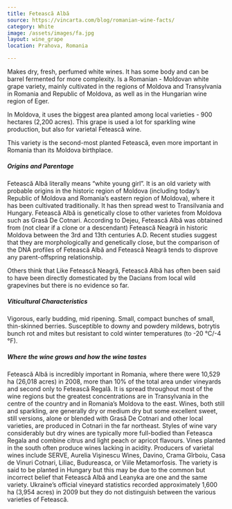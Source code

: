 ```yaml
---
title: Fetească Albă
source: https://vincarta.com/blog/romanian-wine-facts/
category: White
image: /assets/images/fa.jpg
layout: wine_grape
location: Prahova, Romania

---
```

Makes dry, fresh, perfumed white wines. It has some body and can be barrel fermented for more complexity. Is a Romanian - Moldovan white grape variety, mainly cultivated in the regions of Moldova and Transylvania in Romania and Republic of Moldova, as well as in the Hungarian wine region of Eger.

In Moldova, it uses the biggest area planted among local varieties - 900 hectares (2,200 acres). This grape is used a lot for sparkling wine production, but also for varietal Fetească wine.

This variety is the second-most planted Fetească, even more important in Romania than its Moldova birthplace.

<h5 id="h5text">Origins and Parentage</h5>
Fetească Albă literally means “white young girl”. It is an old variety with probable origins in the historic region of Moldova (including today’s Republic of Moldova and Romania’s eastern region of Moldova), where it has been cultivated traditionally. It has then spread west to Transilvania and Hungary. Fetească Albă is genetically close to other varietes from Moldova such as Grasă De Cotnari.
According to Dejeu, Fetească Albă was obtained from (not clear if a clone or a descendant) Fetească Neagră in historic Moldova between the 3rd and 13th centuries A.D. Recent studies suggest that they are morphologically and genetically close, but the comparison of the DNA profiles of Fetească Albă and Fetească Neagră tends to disprove any parent-offspring relationship.


Others think that Like Fetească Neagră, Fetească Albă has often been said to have been directly domesticated by the Dacians from local wild grapevines but there is no evidence so far.

<h5 id="h5text">Viticultural Characteristics</h5>
Vigorous, early budding, mid ripening. Small, compact bunches of small, thin-skinned berries.
Susceptible to downy and powdery mildews, botrytis bunch rot and mites but resistant to cold winter temperatures (to -20 °C/-4 °F).

<h5 id="h5text">Where the wine grows and how the wine tastes</h5>
Fetească Albă is incredibly important in Romania, where there were 10,529 ha (26,018 acres) in 2008, more than 10% of the total area under vineyards and second only to Fetească Regală. It is spread throughout most of the wine regions but the greatest concentrations are in Transylvania in the centre of the country and in Romania’s Moldova to the east. Wines, both still and sparkling, are generally dry or medium dry but some excellent sweet, still versions, alone or blended with Grasă De Cotnari and other local varieties, are produced in Cotnari in the far northeast. Styles of wine vary considerably but dry wines are typically more full-bodied than Feteasca Regala and combine citrus and light peach or apricot flavours. Vines planted in the south often produce wines lacking in acidity. Producers of varietal wines include SERVE, Aurelia Vişinescu Wines, Davino, Crama Gîrboiu, Casa de Vinuri Cotnari, Liliac, Budureasca, or Viile Metamorfosis.
The variety is said to be planted in Hungary but this may be due to the common but incorrect belief that Fetească Albă and Leanyka are one and the same variety. Ukraine’s official vineyard statistics recorded approximately 1,600 ha (3,954 acres) in 2009 but they do not distinguish between the various varieties of Fetească.
